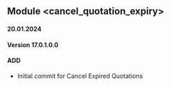 ## Module <cancel_quotation_expiry>

#### 20.01.2024
#### Version 17.0.1.0.0
#### ADD

- Initial commit for Cancel Expired Quotations
